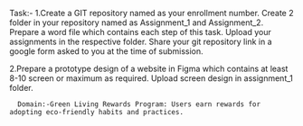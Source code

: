 Task:-
1.Create a GIT repository named as your enrollment number. Create 2
     folder in your repository named as Assignment_1 and Assignment_2.
     Prepare a word file which contains each step of this task.
     Upload your assignments in the respective folder. Share your git repository
     link in a google form asked to you at the time of submission.

2.Prepare a prototype design of a website in Figma which contains at
      least 8-10 screen or maximum as required. Upload screen design in
      assignment_1 folder.

      Domain:-Green Living Rewards Program: Users earn rewards for adopting eco-friendly habits and practices.


      
